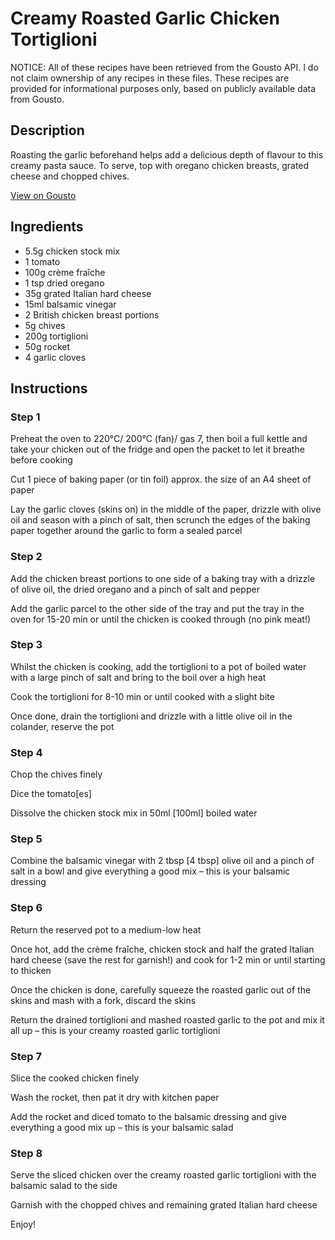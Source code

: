 # Creamy Roasted Garlic Chicken Tortiglioni

NOTICE: All of these recipes have been retrieved from the Gousto API. I do not claim ownership of any recipes in these files. These recipes are provided for informational purposes only, based on publicly available data from Gousto.

## Description

Roasting the garlic beforehand helps add a delicious depth of flavour to this creamy pasta sauce. To serve, top with oregano chicken breasts, grated cheese and chopped chives.

[View on Gousto](https://www.gousto.co.uk/recipes/cookbook/creamy-roasted-garlic-chicken-tortiglioni)

## Ingredients

- 5.5g chicken stock mix
- 1 tomato
- 100g crème fraîche
- 1 tsp dried oregano
- 35g grated Italian hard cheese
- 15ml balsamic vinegar
- 2 British chicken breast portions
- 5g chives
- 200g tortiglioni
- 50g rocket
- 4 garlic cloves

## Instructions


### Step 1

Preheat the oven to 220°C/ 200°C (fan)/ gas 7, then boil a full kettle and take your chicken out of the fridge and open the packet to let it breathe before cooking

Cut 1 piece<span class="text-danger"> </span>of baking paper (or tin foil) approx. the size of an A4 sheet of paper

Lay the garlic cloves (skins on) in the middle of the paper, drizzle with olive oil and season with a pinch of salt, then scrunch the edges of the baking paper together around the garlic to form a sealed parcel


### Step 2

Add the chicken breast portions to one side of a baking tray with a drizzle of olive oil, the dried oregano and a pinch of salt and pepper

Add the garlic parcel to the other side of the tray and put the tray in the oven for 15-20 min or until the chicken is cooked through (no pink meat!)


### Step 3

Whilst the chicken is cooking, add the tortiglioni to a pot of boiled water with a large pinch of salt and bring to the boil over a high heat

Cook the tortiglioni for 8-10 min or until cooked with a slight bite

Once done, drain the tortiglioni and drizzle with a little olive oil in the colander, reserve the pot


### Step 4

Chop the chives finely

Dice the tomato<span class="text-danger">[es]</span>

Dissolve the chicken stock mix in 50ml <span class="text-danger">[100ml] </span>boiled water


### Step 5

Combine the balsamic vinegar with 2 tbsp<span class="text-danger"> [4 tbsp]</span> olive oil and a pinch of salt in a bowl and give everything a good mix – this is your balsamic dressing


### Step 6

Return the reserved pot to a medium-low heat

Once hot, add the crème fraîche, chicken stock and half the grated Italian hard cheese (save the rest for garnish!) and cook for 1-2 min or until starting to thicken

Once the chicken is done, carefully squeeze the roasted garlic out of the skins and mash with a fork, discard the skins

Return the drained tortiglioni and mashed roasted garlic to the pot and mix it all up – this is your creamy roasted garlic tortiglioni


### Step 7

Slice the cooked chicken finely

Wash the rocket, then pat it dry with kitchen paper

Add the rocket and diced tomato to the balsamic dressing and give everything a good mix up – this is your balsamic salad

### Step 8

Serve the sliced chicken over the creamy roasted garlic tortiglioni with the balsamic salad to the side

Garnish with the chopped chives and remaining grated Italian hard cheese

Enjoy!

